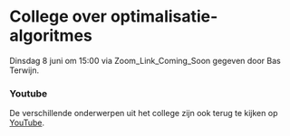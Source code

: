 # College over optimalisatie-algoritmes

Dinsdag 8 juni om 15:00 via Zoom_Link_Coming_Soon gegeven door Bas Terwijn.


### Youtube

De verschillende onderwerpen uit het college zijn ook terug te kijken op [YouTube](https://www.youtube.com/watch?v=EZ754wqimmk&list=PLJBtJTYGPSzJaxroYW-6OH1NRuUFqpGER). 
